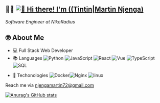 ## 👨‍💻 [<img src="https://user-images.githubusercontent.com/32560913/204735723-e19bb0c4-ebca-470b-b339-4905d49d737e.gif" alt="👋 Hi there! I'm ((Tintin|Martin Njenga)" title="👋 Hi there! I'm ((Tintin|Martin Njenga))"/>](https://tintin72.github.io/Portfolio)

<!-- [<img src="[https://user-images.githubusercontent.com/32560913/204728333-2d1db6b2-40de-45a4-9d23-81ec43e3e937.gif](https://raw.githubusercontent.com/Raymo111/Raymo111/master/intro.gif)" alt="👋 Hi there! I'm ((Tintin|Martin Njenga)" title="👋 Hi there! I'm ((Tintin|Martin Njenga)"/>] -->
<!-- ![hacker](https://user-images.githubusercontent.com/32560913/204728333-2d1db6b2-40de-45a4-9d23-81ec43e3e937.gif) -->

*Software Engineer at NikoRadius*

## 🤓 About Me
- 💻 Full Stack Web Developer
- 📚 Languages ![Python](https://img.shields.io/badge/-Python-000?&logo=Python)
![JavaScript](https://img.shields.io/badge/-JavaScript-000?&logo=JavaScript)
![React](https://img.shields.io/badge/-React-000?&logo=React)
![Vue](https://img.shields.io/badge/-Vue-000?&logo=Vue)
![TypeScript](https://img.shields.io/badge/-TypeScript-000?&logo=TypeScript)
![SQL](https://img.shields.io/badge/-SQL-000?&logo=MySQL&logoColor=blue)

<!-- ![Swift](https://img.shields.io/badge/-Swift-000?&logo=Swift) -->
- 💼 Techonologies ![Docker](https://img.shields.io/badge/-Docker-000?&logo=Docker)![Nginx](https://img.shields.io/badge/-Docker-000?&logo=Nginx)
![linux](https://img.shields.io/badge/-linux-000?&logo=linux)






<!-- ![kinaro](https://user-images.githubusercontent.com/32560913/204730816-25e6cb5f-1b20-433f-93ca-894fe2b2afdf.gif) -->

Reach me via njengamartin72@gmail.com

<!-- ![bloggif_6387079ee7e88](https://user-images.githubusercontent.com/32560913/204735038-e09845d6-b2ed-4c6b-b724-eab796ce8ee5.gif) -->

<!-- [looney [MConverter.eu].webm](https://user-images.githubusercontent.com/32560913/204561473-79121b9d-697c-4ece-8ff9-df6515b16294.webm) -->


[![Anurag's GitHub stats](https://github-readme-stats.vercel.app/api?username=tintin72&count_private=true&show_icons=true&theme=gruvbox)](https://github.com/anuraghazra/github-readme-stats)
<!-- ![text](https://user-images.githubusercontent.com/32560913/204735723-e19bb0c4-ebca-470b-b339-4905d49d737e.gif) -->

